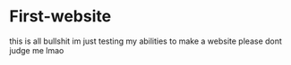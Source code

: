 # First-website
 this is all bullshit im just testing my abilities to make a website please dont judge me lmao
